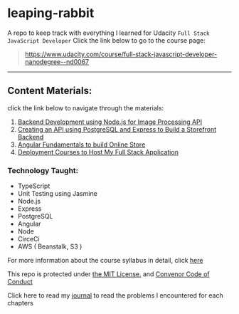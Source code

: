# leaping-rabbit

A repo to keep track with everything I learned for Udacity `Full Stack JavaScript Developer`
Click the link below to go to the course page:
> https://www.udacity.com/course/full-stack-javascript-developer-nanodegree--nd0067

---

## Content Materials:
click the link below to navigate through the materials:

1. [Backend Development using Node.js for Image Processing API]()
2. [Creating an API using PostgreSQL and Express to Build a Storefront Backend]()
3. [Angular Fundamentals to build Online Store]()
4. [Deployment Courses to Host My Full Stack Application]()

### Technology Taught:

- TypeScript
- Unit Testing using Jasmine
- Node.js
- Express
- PostgreSQL
- Angular
- Node
- CirceCi
- AWS ( Beanstalk, S3 )

For more information about the course syllabus in detail, click [here](https://d20vrrgs8k4bvw.cloudfront.net/documents/en-US/Full+Stack+JavaScript+Developer+Nanodegree+Program+Syllabus.pdf)

This repo is protected under [the MIT License.](https://github.com/rickyfelix19/leaping-rabbit/blob/main/LICENSE) and [Convenor Code of Conduct](https://github.com/rickyfelix19/leaping-rabbit/blob/main/CODE_OF_CONDUCT.md)

Click here to read my [journal]() to read the problems I encountered for each chapters
